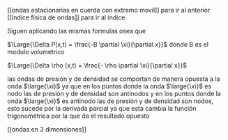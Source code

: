[[ondas estacionarias en cuerda con extremo movil]] para ir al anterior 
[[Indice física de ondas]] para ir al indice 

Siguen aplicando las mismas formulas osea que 

$\Large{\Delta P(x,t) = \frac{-B \partial \xi}{\partial x}}$    donde B es el modulo volumetrico 

$\Large{\Delta \rho (x,t) = \frac{- \rho \partial \xi}{\partial x}}$ 

las ondas de presión y de densidad se comportan de manera opuesta a la onda $\large{\xi}$ 
ya que en los puntos donde la onda $\large{\xi}$ es nodo las de presión y de densidad son 
antinodos y en los puntos donde la onda $\large{\xi}$ es antinodo las de presión y de densidad
son nodos, esto sucede por la derivada parcial ya que esta cambia la función 
trigonométrica por la que da el resultado opuesto 

[[ondas en 3 dimensiones]]